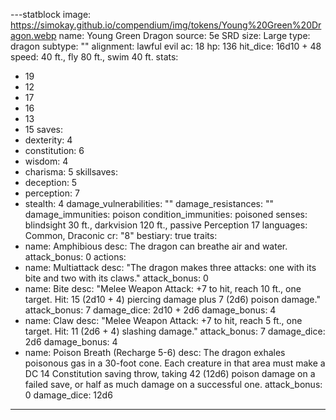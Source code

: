 
---statblock
image: https://simokay.github.io/compendium/img/tokens/Young%20Green%20Dragon.webp
name: Young Green Dragon
source: 5e SRD
size: Large
type: dragon
subtype: ""
alignment: lawful evil
ac: 18
hp: 136
hit_dice: 16d10 + 48
speed: 40 ft., fly 80 ft., swim 40 ft.
stats:
  - 19
  - 12
  - 17
  - 16
  - 13
  - 15
saves:
  - dexterity: 4
  - constitution: 6
  - wisdom: 4
  - charisma: 5
skillsaves:
  - deception: 5
  - perception: 7
  - stealth: 4
damage_vulnerabilities: ""
damage_resistances: ""
damage_immunities: poison
condition_immunities: poisoned
senses: blindsight 30 ft., darkvision 120 ft., passive Perception 17
languages: Common, Draconic
cr: "8"
bestiary: true
traits:
  - name: Amphibious
    desc: The dragon can breathe air and water.
    attack_bonus: 0
actions:
  - name: Multiattack
    desc: "The dragon makes three attacks: one with its bite and two with its claws."
    attack_bonus: 0
  - name: Bite
    desc: "Melee Weapon Attack: +7 to hit, reach 10 ft., one target. Hit: 15 (2d10 + 4) piercing damage plus 7 (2d6) poison damage."
    attack_bonus: 7
    damage_dice: 2d10 + 2d6
    damage_bonus: 4
  - name: Claw
    desc: "Melee Weapon Attack: +7 to hit, reach 5 ft., one target. Hit: 11 (2d6 + 4) slashing damage."
    attack_bonus: 7
    damage_dice: 2d6
    damage_bonus: 4
  - name: Poison Breath (Recharge 5-6)
    desc: The dragon exhales poisonous gas in a 30-foot cone. Each creature in that area must make a DC 14 Constitution saving throw, taking 42 (12d6) poison damage on a failed save, or half as much damage on a successful one.
    attack_bonus: 0
    damage_dice: 12d6

---